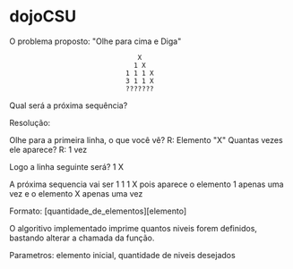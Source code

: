 # dojoCSU

O problema proposto: "Olhe para cima e Diga"


                                    X 
                                   1 X
                                 1 1 1 X
                                 3 1 1 X
                                 ???????

Qual será a próxima sequência?

Resolução:

Olhe para a primeira linha, o que você vê?
R: Elemento "X"
Quantas vezes ele aparece?
R: 1 vez

Logo a linha seguinte será?
1 X


A próxima sequencia vai ser
1 1 1 X
pois aparece o elemento 1 apenas uma vez e o elemento X apenas uma vez

Formato: [quantidade_de_elementos][elemento]


O algoritivo implementado imprime quantos niveis forem definidos, bastando alterar a chamada da função.

Parametros: elemento inicial, quantidade de niveis desejados
